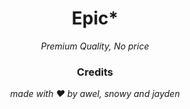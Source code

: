 <h1 align="center">Epic*</h1><div align="center">
<i>Premium Quality, No price</i>

<h3 align="center">Credits</h3><div align="center">
<i>made with ❤️ by awel, snowy and jayden</i>
